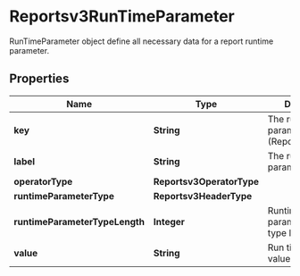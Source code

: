

# Reportsv3RunTimeParameter

RunTimeParameter object define all necessary data for a report runtime parameter.

## Properties

| Name | Type | Description | Notes |
|------------ | ------------- | ------------- | -------------|
|**key** | **String** | The run time parameter key (ReportFilter.value). |  [optional] |
|**label** | **String** | The run time parameter label. |  [optional] |
|**operatorType** | **Reportsv3OperatorType** |  |  [optional] |
|**runtimeParameterType** | **Reportsv3HeaderType** |  |  [optional] |
|**runtimeParameterTypeLength** | **Integer** | Runtime parameter&#39;s field type length. |  [optional] |
|**value** | **String** | Run time parameter values. |  [optional] |



